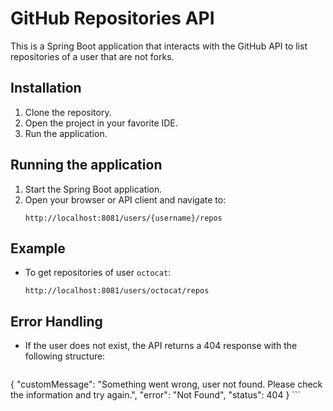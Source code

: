 # GitHub Repositories API

This is a Spring Boot application that interacts with the GitHub API to list repositories of a user that are not forks.

## Installation

1. Clone the repository.
2. Open the project in your favorite IDE.
3. Run the application.

## Running the application

1. Start the Spring Boot application.
2. Open your browser or API client and navigate to:
    ```
    http://localhost:8081/users/{username}/repos
    ```

## Example

- To get repositories of user `octocat`:
    ```
    http://localhost:8081/users/octocat/repos
    ```

## Error Handling

- If the user does not exist, the API returns a 404 response with the following structure:
    ```json
{
"customMessage": "Something went wrong, user not found. Please check the information and try again.",
"error": "Not Found",
"status": 404
}
    ```
